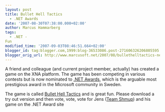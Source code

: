 ```yaml
---
layout: post
title: Bullet Hell Tactics
  - .NET Awards
date: '2007-08-30T07:38:00.000+02:00'
author: Marcus Hammarberg
tags:
  - .NET -
Fun
modified_time: '2007-09-03T08:46:51.664+02:00'
blogger_id: tag:blogger.com,1999:blog-36533086.post-271606326206805595
blogger_orig_url: http://www.marcusoft.net/2007/08/bullethelltactics-net-awards.html
---
```


A
friend and colleague (and current project
member, actually) has created a game on the XNA platform. The game has been
competing in various contests but is now nominated to [.NET
Awards](http://www.lidberg.se/awards/award.html), which is the arguable
most prestigious award in the Microsoft community in Sweden.

The game is called [Bullet Hell Tactics](http://shmup.blogspot.com/) and
is great fun. Please download a try out version and then vote, vote,
vote for Jens ([Team Shmup](http://shmup.blogspot.com/))
and his game on the .NET Award site
